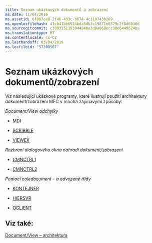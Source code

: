 ```yaml
---
title: Seznam ukázkových dokumentů a zobrazení
ms.date: 11/04/2016
ms.assetid: 6f087ce8-2f46-433c-b674-4c110743b289
ms.openlocfilehash: 41cb41bb6924bda5db3c19871e0379c2f8d6036d
ms.sourcegitcommit: c3093251193944840e3d0a068ecc30e6449624ba
ms.translationtype: MT
ms.contentlocale: cs-CZ
ms.lasthandoff: 03/04/2019
ms.locfileid: "57300567"
---
```

# <a name="documentview-sample-list"></a>Seznam ukázkových dokumentů/zobrazení

Viz následující ukázkové programy, které ilustrují použití architektury dokument/zobrazení MFC v mnoha zajímavými způsoby:

*Document/View odchylky*

- [MDI](../visual-cpp-samples.md)

- [SCRIBBLE](../visual-cpp-samples.md)

- [VIEWEX](../visual-cpp-samples.md)

*Rozhraní dialogového okna nahradí dokument/zobrazení*

- [CMNCTRL1](../visual-cpp-samples.md)

- [CMNCTRL2](../visual-cpp-samples.md)

*Pomocí coledocument – a odvozené třídy*

- [KONTEJNER](../visual-cpp-samples.md)

- [HIERSVR](../visual-cpp-samples.md)

- [OCLIENT](../visual-cpp-samples.md)

## <a name="see-also"></a>Viz také:

[Document/View – architektura](../mfc/document-view-architecture.md)

